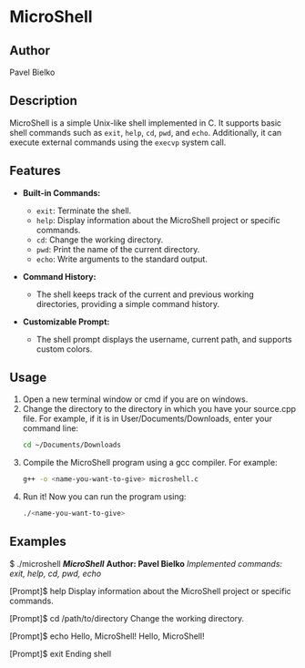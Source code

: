 # MicroShell

## Author
Pavel Bielko

## Description
MicroShell is a simple Unix-like shell implemented in C. It supports basic shell commands such as `exit`, `help`, `cd`, `pwd`, and `echo`. Additionally, it can execute external commands using the `execvp` system call.

## Features
- **Built-in Commands:**
  - `exit`: Terminate the shell.
  - `help`: Display information about the MicroShell project or specific commands.
  - `cd`: Change the working directory.
  - `pwd`: Print the name of the current directory.
  - `echo`: Write arguments to the standard output.

- **Command History:**
  - The shell keeps track of the current and previous working directories, providing a simple command history.

- **Customizable Prompt:**
  - The shell prompt displays the username, current path, and supports custom colors.

## Usage
1. Open a new terminal window or cmd if you are on windows.
2. Change the directory to the directory in which you have your source.cpp file. For example, if it is in User/Documents/Downloads, enter your command line:
   ```bash
   cd ~/Documents/Downloads
4. Compile the MicroShell program using a gcc compiler. For example:
   ```bash
   g++ -o <name-you-want-to-give> microshell.c
5. Run it! Now you can run the program using:
   ```bash
   ./<name-you-want-to-give>

## Examples
$ ./microshell
***MicroShell***
**Author: Pavel Bielko**
*Implemented commands: exit, help, cd, pwd, echo*

[Prompt]$ help
Display information about the MicroShell project or specific commands.

[Prompt]$ cd /path/to/directory
Change the working directory.

[Prompt]$ echo Hello, MicroShell!
Hello, MicroShell!

[Prompt]$ exit
Ending shell

